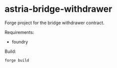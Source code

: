 # astria-bridge-withdrawer

Forge project for the bridge withdrawer contract.

Requirements:

- foundry

Build:

```sh
forge build
```
